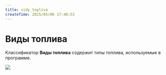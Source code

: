 ```yaml
---
title: vidy_topliva
createTime: 2025/05/06 17:48:53
---
```

# Виды топлива
Классификатор **Виды топлива** содержит типы топлива, используемые в программе. 

![](image409.png)



